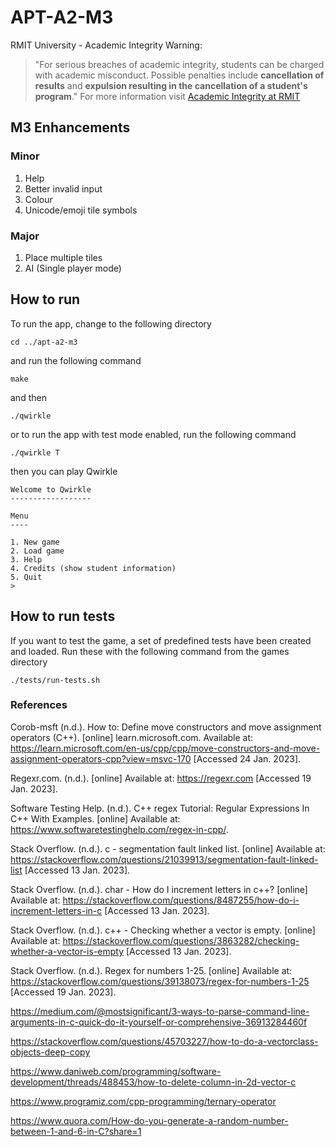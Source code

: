 # APT-A2-M3

RMIT University - Academic Integrity Warning:
> "For serious breaches of academic integrity, students can be charged with academic misconduct. Possible penalties include **cancellation of results** and **expulsion resulting in the cancellation of a student's program**."
For more information visit [Academic Integrity at RMIT](https://www.rmit.edu.au/students/my-course/assessment-results/academic-integrity)

## M3 Enhancements

### Minor

1. Help
2. Better invalid input
3. Colour
4. Unicode/emoji tile symbols

### Major

1. Place multiple tiles
2. AI (Single player mode)

## How to run

To run the app, change to the following directory

```
cd ../apt-a2-m3
```

and run the following command

```
make
```

and then

```
./qwirkle  
```

or to run the app with test mode enabled, run the following command

```
./qwirkle T
```

then you can play Qwirkle

```
Welcome to Qwirkle
------------------

Menu
----

1. New game
2. Load game
3. Help
4. Credits (show student information)
5. Quit
> 
```

## How to run tests

If you want to test the game, a set of predefined tests have been created and loaded. Run these with the following command from the games directory

```
./tests/run-tests.sh  
```

### References

Corob-msft (n.d.). How to: Define move constructors and move assignment operators (C++). [online] learn.microsoft.com. Available at: https://learn.microsoft.com/en-us/cpp/cpp/move-constructors-and-move-assignment-operators-cpp?view=msvc-170 [Accessed 24 Jan. 2023].

Regexr.com. (n.d.). [online] Available at: https://regexr.com [Accessed 19 Jan. 2023].

Software Testing Help. (n.d.). C++ regex Tutorial: Regular Expressions In C++ With Examples. [online] Available at: https://www.softwaretestinghelp.com/regex-in-cpp/.

Stack Overflow. (n.d.). c - segmentation fault linked list. [online] Available at: https://stackoverflow.com/questions/21039913/segmentation-fault-linked-list [Accessed 13 Jan. 2023].

Stack Overflow. (n.d.). char - How do I increment letters in c++? [online] Available at: https://stackoverflow.com/questions/8487255/how-do-i-increment-letters-in-c [Accessed 13 Jan. 2023].

Stack Overflow. (n.d.). c++ - Checking whether a vector is empty. [online] Available at: https://stackoverflow.com/questions/3863282/checking-whether-a-vector-is-empty [Accessed 13 Jan. 2023].

Stack Overflow. (n.d.). Regex for numbers 1-25. [online] Available at: https://stackoverflow.com/questions/39138073/regex-for-numbers-1-25 [Accessed 19 Jan. 2023].

https://medium.com/@mostsignificant/3-ways-to-parse-command-line-arguments-in-c-quick-do-it-yourself-or-comprehensive-36913284460f

https://stackoverflow.com/questions/45703227/how-to-do-a-vectorclass-objects-deep-copy

https://www.daniweb.com/programming/software-development/threads/488453/how-to-delete-column-in-2d-vector-c

https://www.programiz.com/cpp-programming/ternary-operator

https://www.quora.com/How-do-you-generate-a-random-number-between-1-and-6-in-C?share=1

